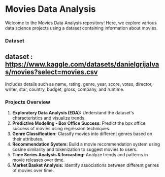 # Movies Data Analysis

Welcome to the Movies Data Analysis repository! Here, we explore various data science projects using a dataset containing information about movies.

### Dataset
## dataset : https://www.kaggle.com/datasets/danielgrijalvas/movies?select=movies.csv
Includes details such as name, rating, genre, year, score, votes, director, writer, star, country, budget, gross, company, and runtime.

### Projects Overview

1. **Exploratory Data Analysis (EDA):** Understand the dataset's characteristics and visualize trends.
2. **Predictive Modeling - Box Office Success:** Predict the box office success of movies using regression techniques.
3. **Genre Classification:** Classify movies into different genres based on their attributes.
4. **Recommendation System:** Build a movie recommendation system using cosine similarity and tokenization to suggest movies to users.
5.  **Time Series Analysis & forcasting:** Analyze trends and patterns in movie releases over time.
6.   **Market Basket Analysis:** Identify associations between different genres of movies over time.


